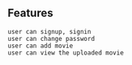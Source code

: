 ## Features
    user can signup, signin
    user can change password
    user can add movie
    user can view the uploaded movie
